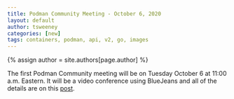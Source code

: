 ```yaml
---
title: Podman Community Meeting - October 6, 2020 
layout: default
author: tsweeney
categories: [new]
tags: containers, podman, api, v2, go, images
---
```

{% assign author = site.authors[page.author] %}

The first Podman Community meeting will be on Tuesday
October 6 at 11:00 a.m. Eastern.  It will be a video conference
using BlueJeans and all of the details are on this
[post](https://podman.io/blogs/2020/09/24/Oct-6-Agenda.html).
